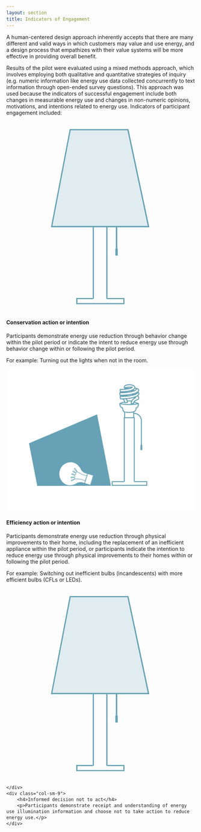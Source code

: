 ```yaml
---
layout: section
title: Indicators of Engagement
---
```

<p>A human-centered design approach inherently accepts that there are many different and valid ways in which customers may value and use energy, and a design process that empathizes with their value systems will be more effective in providing overall benefit. </p>

<p>Results of the pilot were evaluated using a mixed methods approach, which involves employing both qualitative and quantitative strategies of inquiry (e.g. numeric information like energy use data collected concurrently to text information through open-ended survey questions). This approach was used because the indicators of successful engagement include both changes in measurable energy use and changes in non-numeric opinions, motivations, and intentions related to energy use. Indicators of participant engagement included:</p>

<div class="row measureExample">
	<div class="col-sm-3">
		<svg version="1.1" xmlns="http://www.w3.org/2000/svg" xmlns:xlink="http://www.w3.org/1999/xlink" x="0px" y="0px" viewBox="0 0 800 800" enable-background="new 0 0 800 800" xml:space="preserve">
			<g class="string">
				<line fill="none" stroke="#66A1B5" stroke-width="6" stroke-miterlimit="10" x1="465.2" y1="364.2" x2="465.2" y2="561.8"/>
				<rect x="460.1" y="537.5" fill="#66A1B5" width="10.1" height="29.7"/>
			</g>
			<g id="lampBack">
				<polygon fill="#66A1B5" stroke="#66A1B5" stroke-width="5" stroke-miterlimit="10" points="600.4,445.1 191.7,445.1 270,36.5 
					513.4,36.5 	"/>
				<polyline fill="none" stroke="#66A1B5" stroke-width="5" stroke-miterlimit="10" points="367.1,748.4 367.1,444.7 424.3,444.7 
					424.3,748.4 	"/>
				<polyline fill="none" stroke="#66A1B5" stroke-width="5" stroke-miterlimit="10" points="367.1,748.4 297.6,748.4 297.6,769.9 
					496.2,769.9 496.2,748.4 424.3,748.4 	"/>
			</g>
			<g class="lightOn">
				<polygon opacity="0.8" fill="#FFFFFF" points="600.4,445.1 191.7,445.1 270,36.5 513.4,36.5 	"/>
				<polygon fill="none" stroke="#66A1B5" stroke-width="5" stroke-miterlimit="10" points="600,444.7 191.4,444.7 269.6,36.1 
					513.1,36.1 	"/>
			</g>
		</svg>
	</div>
	<div class="col-sm-9">
		<h4>Conservation action or intention</h4>
		<p>Participants demonstrate energy use reduction through behavior change within the pilot period or indicate the intent to reduce energy use through behavior change within or following the pilot period.</p>
		<p class="exampleText">For example: Turning out the lights when not in the room.</p>
	</div>
</div>
<div class="row">
	<div class="col-sm-3">
		<img src="img/lampEfficiency.svg" class="img-responsive">
	</div>
	<div class="col-sm-9">
		<h4>Efficiency action or intention</h4>
		<p>Participants demonstrate energy use reduction through physical improvements to their home, including the replacement of an inefficient appliance within the pilot period, or participants indicate the intention to reduce energy use through physical improvements to their homes within or following the pilot period.</p>
		<p class="exampleText">For example: Switching out inefficient bulbs (incandescents) with more efficient bulbs (CFLs or LEDs).</p>
	</div>
</div>
<div class="row">
	<div class="col-sm-3">
		<svg version="1.1" xmlns="http://www.w3.org/2000/svg" xmlns:xlink="http://www.w3.org/1999/xlink" x="0px" y="0px"
	 viewBox="0 0 800 800" enable-background="new 0 0 800 800" xml:space="preserve">
			<g id="stringNoAction">
				<line fill="none" stroke="#66A1B5" stroke-width="6" stroke-miterlimit="10" x1="465.2" y1="364.2" x2="465.2" y2="561.8"/>
				<rect x="460.1" y="537.5" fill="#66A1B5" width="10.1" height="29.7"/>
			</g>
			<g id="lampBackNoAction">
				<polygon fill="#66A1B5" stroke="#66A1B5" stroke-width="5" stroke-miterlimit="10" points="600.4,445.1 191.7,445.1 270,36.5 
					513.4,36.5 	"/>
				<polyline fill="none" stroke="#66A1B5" stroke-width="5" stroke-miterlimit="10" points="367.1,748.4 367.1,444.7 424.3,444.7 
					424.3,748.4 	"/>
				<polyline fill="none" stroke="#66A1B5" stroke-width="5" stroke-miterlimit="10" points="367.1,748.4 297.6,748.4 297.6,769.9 
					496.2,769.9 496.2,748.4 424.3,748.4 	"/>
			</g>
			<g id="lightOnNoAction">
				<polygon opacity="0.8" fill="#FFFFFF" points="600.4,445.1 191.7,445.1 270,36.5 513.4,36.5 	"/>
				<polygon fill="none" stroke="#66A1B5" stroke-width="5" stroke-miterlimit="10" points="600,444.7 191.4,444.7 269.6,36.1 
					513.1,36.1 	"/>
			</g>
		</svg>

	</div>
	<div class="col-sm-9">
		<h4>Informed decision not to act</h4>
		<p>Participants demonstrate receipt and understanding of energy use illumination information and choose not to take action to reduce energy use.</p>
	</div>
</div>
